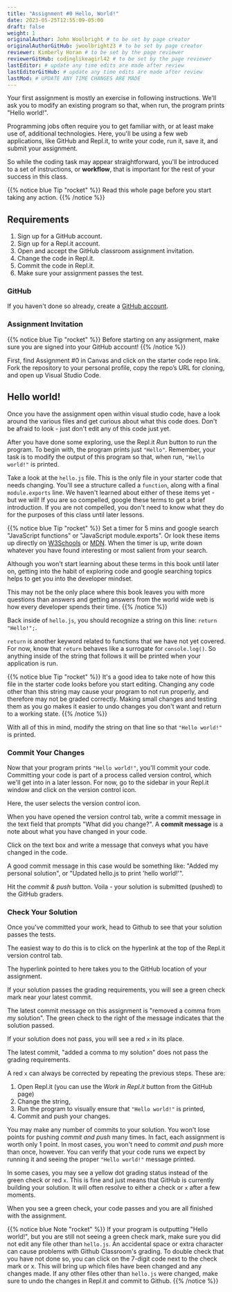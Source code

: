 ```yaml
---
title: "Assignment #0 Hello, World!"
date: 2023-05-25T12:55:09-05:00
draft: false
weight: 1
originalAuthor: John Woolbright # to be set by page creator
originalAuthorGitHub: jwoolbright23 # to be set by page creator
reviewer: Kimberly Horan # to be set by the page reviewer
reviewerGitHub: codinglikeagirl42 # to be set by the page reviewer
lastEditor: # update any time edits are made after review
lastEditorGitHub: # update any time edits are made after review
lastMod: # UPDATE ANY TIME CHANGES ARE MADE
---
```


Your first assignment is mostly an exercise in following instructions. We'll ask you to modify an existing program so that, when run, the program prints "Hello world!".

Programming jobs often require you to get familiar with, or at least make use of, additional technologies. Here, you'll be using a few web applications, like GitHub and Repl.it, to write your code, run it, save it, and submit your assignment.

So while the coding task may appear straightforward, you'll be introduced to a set of instructions, or **workflow**, that is important for the rest of your success in this class.

{{% notice blue Tip "rocket" %}}
Read this whole page before you start taking any action.
{{% /notice %}}

## Requirements

1. Sign up for a GitHub account.
1. Sign up for a Repl.it account.
1. Open and accept the GitHub classroom assignment invitation.
1. Change the code in Repl.it.
1. Commit the code in Repl.it.
1. Make sure your assignment passes the test.

### GitHub

If you haven't done so already, create a [GitHub account](https://github.com/join?ref_cta=Sign+up&ref_loc=header+logged+out&ref_page=%2F&source=header-home).

### Assignment Invitation

{{% notice blue Tip "rocket" %}}
Before starting on any assignment, make sure you are signed into your GitHub account!
{{% /notice %}}

First, find Assignment #0 in Canvas and click on the starter code repo link. Fork the repository to your personal profile, copy the repo’s URL for cloning, and open up Visual Studio Code.

## Hello world!

Once you have the assignment open within visual studio code, have a look around the various files and get curious about what this code does.
Don't be afraid to look - just don't edit any of this code just yet.

After you have done some exploring, use the Repl.it *Run* button to run the program. To begin with, the program prints just `"Hello"`. Remember, your task is to modify the output of this program so that, when run, `"Hello world!"` is printed.

Take a look at the `hello.js` file. This is the only file in your starter code that needs changing.
You'll see a structure called a `function`, along with a final `module.exports` line. We haven't learned about either of these items yet - but we will! If you are so compelled, google these terms to get a brief introduction.
If you are not compelled, you don't need to know what they do for the purposes of this class until later lessons.

{{% notice blue Tip "rocket" %}}
Set a timer for 5 mins and google search "JavaScript functions" or "JavaScript module.exports". Or look these items up directly on [W3Schools](https://www.w3schools.com/) or [MDN](https://developer.mozilla.org/en-US/). When the timer is up, write down whatever you have found interesting or most salient from your search.

Although you won't start learning about these terms in this book until later on, getting into the habit of exploring code and google searching topics helps to get you into the developer mindset.

This may not be the only place where this book leaves you with more questions than answers and getting answers from the world wide web is how every developer spends their time.
{{% /notice %}}

Back inside of `hello.js`, you should recognize a string on this line: `return "Hello!";`.

`return` is another keyword related to functions that we have not yet covered. For now, know that `return` behaves like a surrogate for `console.log()`. So anything inside of the string that follows it will be printed when your application is run.

{{% notice blue Tip "rocket" %}}
It's a good idea to take note of how this file in the starter code looks before you start editing. Changing any code other than this string may cause your program to not run properly, and therefore may not be graded correctly. Making small changes and testing them as you go makes it easier to undo changes you don't want and return to a working state.
{{% /notice %}}

With all of this in mind, modify the string on that line so that `"Hello world!"` is printed.

### Commit Your Changes

Now that your program prints `"Hello world!"`, you'll commit your code. Committing your code is part of a process called version control, which we'll get into in a later lesson. For now, go to the sidebar in your Repl.it window and click on the version control icon.

Here, the user selects the version control icon.

When you have opened the version control tab, write a commit message in the text field that prompts "What did you change?". A **commit message** is a note about what you have changed in your code.

Click on the text box and write a message that conveys what you have changed in the code.

A good commit message in this case would be something like: "Added my personal solution", or "Updated hello.js to print 'hello world!'".

Hit the *commit & push* button. Voila - your solution is submitted (pushed) to the GitHub graders.

### Check Your Solution

Once you've committed your work, head to Github to see that your solution passes the tests.

The easiest way to do this is to click on the hyperlink at the top of the Repl.it version control tab.

The hyperlink pointed to here takes you to the GitHub location of your assignment.

If your solution passes the grading requirements, you will see a green check mark near your latest commit.

The latest commit message on this assignment is "removed a comma from my solution". The green check to the right of the message indicates that the solution passed.

If your solution does not pass, you will see a red `x` in its place.

The latest commit, "added a comma to my solution" does not pass the grading requirements.

A red `x` can always be corrected by repeating the previous steps. These are:

1. Open Repl.it (you can use the *Work in Repl.it* button from the GitHub page)
1. Change the string,
1. Run the program to visually ensure that `"Hello world!"` is printed,
1. Commit and push your changes.

You may make any number of commits to your solution. You won't lose points for pushing *commit and push* many times. In fact, each assignment is worth only 1 point. In most cases, you won't need to *commit and push* more than once, however. You can verify that your code runs we expect by running it and seeing the proper `"Hello world!"` message printed.

In some cases, you may see a yellow dot grading status instead of the green check or red `x`. This is fine and just means that GitHub is currently building your solution. It will often resolve to either a check or `x` after a few moments.

When you see a green check, your code passes and you are all finished with the assignment.

{{% notice blue Note "rocket" %}}
If your program is outputting "Hello world!", but you are still not seeing a green check mark, make sure you did not edit any file other than `hello.js`. An accidental space or extra character can cause problems with Github Classroom's grading. To double check that you have not done so, you can click on the 7-digit code next to the check mark or x. This will bring up which files have been changed and any changes made. If any other files other than `hello.js` were changed, make sure to undo the changes in Repl.it and commit to Github.
{{% /notice %}}